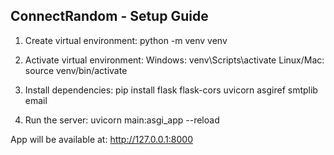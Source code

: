 ConnectRandom - Setup Guide
---------------------------

1. Create virtual environment:
   python -m venv venv

2. Activate virtual environment:
   Windows: venv\Scripts\activate
   Linux/Mac: source venv/bin/activate

3. Install dependencies:
   pip install flask flask-cors uvicorn asgiref smtplib email

4. Run the server:
   uvicorn main:asgi_app --reload

App will be available at: http://127.0.0.1:8000
